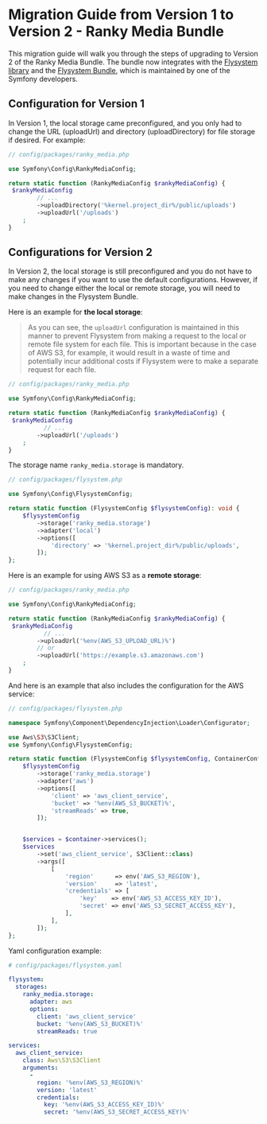 # Migration Guide from Version 1 to Version 2 - Ranky Media Bundle


This migration guide will walk you through the steps of upgrading to Version 2 of the Ranky Media Bundle. The bundle now integrates with the [Flysystem library](https://github.com/thephpleague/flysystem) and the [Flysystem Bundle](https://github.com/thephpleague/flysystem-bundle), which is maintained by one of the Symfony developers.

## Configuration for Version 1

In Version 1, the local storage came preconfigured, and you only had to change the URL (uploadUrl) and directory (uploadDirectory) for file storage if desired. For example:

```php
// config/packages/ranky_media.php

use Symfony\Config\RankyMediaConfig;

return static function (RankyMediaConfig $rankyMediaConfig) {
 $rankyMediaConfig
        // ...
        ->uploadDirectory('%kernel.project_dir%/public/uploads')
        ->uploadUrl('/uploads')
    ;
}
```

## Configurations for Version 2

In Version 2, the local storage is still preconfigured and you do not have to make any changes if you want to use the default configurations. However, if you need to change either the local or remote storage, you will need to make changes in the Flysystem Bundle.

Here is an example for **the local storage**:


>As you can see, the `uploadUrl` configuration is maintained in this manner to prevent Flysystem from making a request to the local or remote file system for each file. This is important because in the case of AWS S3, for example, it would result in a waste of time and potentially incur additional costs if Flysystem were to make a separate request for each file.

```php
// config/packages/ranky_media.php

use Symfony\Config\RankyMediaConfig;

return static function (RankyMediaConfig $rankyMediaConfig) {
 $rankyMediaConfig
          // ...
        ->uploadUrl('/uploads')
    ;
}
```
The storage name `ranky_media.storage` is mandatory.

```php
// config/packages/flysystem.php

use Symfony\Config\FlysystemConfig;

return static function (FlysystemConfig $flysystemConfig): void {
    $flysystemConfig
        ->storage('ranky_media.storage')
        ->adapter('local')
        ->options([
            'directory' => '%kernel.project_dir%/public/uploads',
        ]);
};
```

Here is an example for using AWS S3 as a **remote storage**:

```php
// config/packages/ranky_media.php

use Symfony\Config\RankyMediaConfig;

return static function (RankyMediaConfig $rankyMediaConfig) {
 $rankyMediaConfig
          // ...
        ->uploadUrl('%env(AWS_S3_UPLOAD_URL)%')
        // or
        ->uploadUrl('https://example.s3.amazonaws.com')
    ;
}
```
And here is an example that also includes the configuration for the AWS service:

```php
// config/packages/flysystem.php

namespace Symfony\Component\DependencyInjection\Loader\Configurator;

use Aws\S3\S3Client;
use Symfony\Config\FlysystemConfig;

return static function (FlysystemConfig $flysystemConfig, ContainerConfigurator $container): void {
    $flysystemConfig
        ->storage('ranky_media.storage')
        ->adapter('aws')
        ->options([
            'client' => 'aws_client_service',
            'bucket' => '%env(AWS_S3_BUCKET)%',
            'streamReads' => true,
        ]);


    $services = $container->services();
    $services
        ->set('aws_client_service', S3Client::class)
        ->args([
            [
                'region'      => env('AWS_S3_REGION'),
                'version'     => 'latest',
                'credentials' => [
                    'key'    => env('AWS_S3_ACCESS_KEY_ID'),
                    'secret' => env('AWS_S3_SECRET_ACCESS_KEY'),
                ],
            ],
        ]);
};
```
Yaml configuration example:

```yaml
# config/packages/flysystem.yaml

flysystem:
  storages:
    ranky_media.storage:
      adapter: aws
      options:
        client: 'aws_client_service'
        bucket: '%env(AWS_S3_BUCKET)%'
        streamReads: true

services:
  aws_client_service:
    class: Aws\S3\S3Client
    arguments:
      -
        region: '%env(AWS_S3_REGION)%'
        version: 'latest'
        credentials:
          key: '%env(AWS_S3_ACCESS_KEY_ID)%'
          secret: '%env(AWS_S3_SECRET_ACCESS_KEY)%'
```
